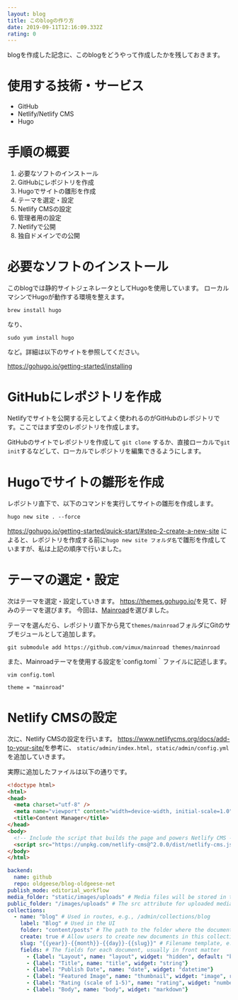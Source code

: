 ```yaml
---
layout: blog
title: このblogの作り方
date: 2019-09-11T12:16:09.332Z
rating: 0
---
```

blogを作成した記念に、このblogをどうやって作成したかを残しておきます。

# 使用する技術・サービス

* GitHub
* Netlify/Netlify CMS
* Hugo

# 手順の概要

1. 必要なソフトのインストール
2. GitHubにレポジトリを作成
3. Hugoでサイトの雛形を作成
4. テーマを選定・設定
5. Netlify CMSの設定
6. 管理者用の設定
7. Netlifyで公開
8. 独自ドメインでの公開

# 必要なソフトのインストール

このblogでは静的サイトジェネレータとしてHugoを使用しています。
ローカルマシンでHugoが動作する環境を整えます。

```
brew install hugo
```

なり、

```
sudo yum install hugo
```

など。詳細は以下のサイトを参照してください。

<https://gohugo.io/getting-started/installing>

# GitHubにレポジトリを作成

Netlifyでサイトを公開する元としてよく使われるのがGitHubのレポジトリです。ここではまず空のレポジトリを作成します。

GitHubのサイトでレポジトリを作成して `git clone` するか、直接ローカルで`git init`するなどして、ローカルでレポジトリを編集できるようにします。

# Hugoでサイトの雛形を作成

レポジトリ直下で、以下のコマンドを実行してサイトの雛形を作成します。

```
hugo new site . --force
```

<https://gohugo.io/getting-started/quick-start/#step-2-create-a-new-site> によると、レポジトリを作成する前に`hugo new site フォルダ名`で雛形を作成していますが、私は上記の順序で行いました。

# テーマの選定・設定
次はテーマを選定・設定していきます。
<https://themes.gohugo.io/>を見て、好みのテーマを選びます。
今回は、[Mainroad](https://themes.gohugo.io/mainroad/)を選びました。

テーマを選んだら、レポジトリ直下から見て`themes/mainroad`フォルダにGitのサブモジュールとして追加します。

```
git submodule add https://github.com/vimux/mainroad themes/mainroad
```

また、Mainroadテーマを使用する設定を`config.toml｀ファイルに記述します。

```
vim config.toml

theme = "mainroad"
```

# Netlify CMSの設定
次に、Netlify CMSの設定を行います。
<https://www.netlifycms.org/docs/add-to-your-site/>を参考に、
`static/admin/index.html, static/admin/config.yml` を追加していきます。

実際に追加したファイルは以下の通りです。

```html
<!doctype html>
<html>
<head>
  <meta charset="utf-8" />
  <meta name="viewport" content="width=device-width, initial-scale=1.0" />
  <title>Content Manager</title>
</head>
<body>
  <!-- Include the script that builds the page and powers Netlify CMS -->
  <script src="https://unpkg.com/netlify-cms@^2.0.0/dist/netlify-cms.js"></script>
</body>
</html>
```

```yaml
backend:
  name: github
  repo: oldgeese/blog-oldgeese-net
publish_mode: editorial_workflow
media_folder: "static/images/uploads" # Media files will be stored in the repo under static/images/uploads
public_folder: "/images/uploads" # The src attribute for uploaded media will begin with /images/uploads
collections:
  - name: "blog" # Used in routes, e.g., /admin/collections/blog
    label: "Blog" # Used in the UI
    folder: "content/posts" # The path to the folder where the documents are stored
    create: true # Allow users to create new documents in this collection
    slug: "{{year}}-{{month}}-{{day}}-{{slug}}" # Filename template, e.g., YYYY-MM-DD-title.md
    fields: # The fields for each document, usually in front matter
      - {label: "Layout", name: "layout", widget: "hidden", default: "blog"}
      - {label: "Title", name: "title", widget: "string"}
      - {label: "Publish Date", name: "date", widget: "datetime"}
      - {label: "Featured Image", name: "thumbnail", widget: "image", required: false}
      - {label: "Rating (scale of 1-5)", name: "rating", widget: "number"}
      - {label: "Body", name: "body", widget: "markdown"}
```


